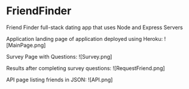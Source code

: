 # FriendFinder
Friend Finder full-stack dating app that uses Node and Express Servers


Application landing page of application deployed using Heroku:
![MainPage.png]

Survey Page with Questions:
![Survey.png]

Results after completing survey questions:
![RequestFriend.png]

API page listing friends in JSON:
![API.png]
